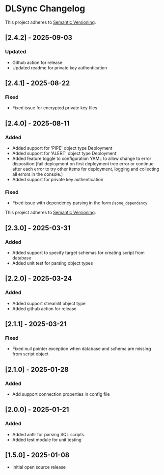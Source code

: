 # DLSync Changelog

This project adheres to [Semantic Versioning](https://semver.org/spec/v2.0.0.html).
## [2.4.2] - 2025-09-03
### Updated
- Github action for release
- Updated readme for private key authentication
## [2.4.1] - 2025-08-22
### Fixed
- Fixed issue for encrypted private key files
## [2.4.0] - 2025-08-11
### Added
- Added support for 'PIPE' object type Deployment
- Added support for 'ALERT' object type Deployment
- Added feature toggle to configuration YAML to allow change to error disposition (fail deployment on first deployment tree error or continue after each error to try other items for deployment, logging and collecting all errors in the console.)
- Added support for private key authentication
### Fixed
- Fixed issue with dependency parsing in the form `@some_dependency`

This project adheres to [Semantic Versioning](https://semver.org/spec/v2.0.0.html).
## [2.3.0] - 2025-03-31
### Added
- Added support to specify target schemas for creating script from database
- Added unit test for parsing object types

## [2.2.0] - 2025-03-24
### Added
- Added support streamlit object type
- Added github action for release

## [2.1.1] - 2025-03-21
### Fixed
- Fixed null pointer exception when database and schema are missing from script object

## [2.1.0] - 2025-01-28
### Added
- Add support connection properties in config file

## [2.0.0] - 2025-01-21
### Added
- Added antlr for parsing SQL scripts.
- Added test module for unit testing

## [1.5.0] - 2025-01-08
- Initial open source release
